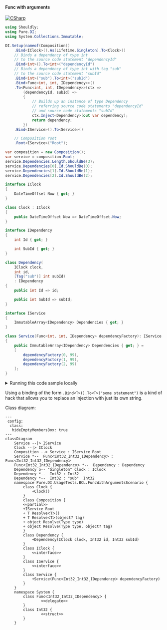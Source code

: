 #### Func with arguments

[![CSharp](https://img.shields.io/badge/C%23-code-blue.svg)](../tests/Pure.DI.UsageTests/BaseClassLibrary/FuncWithArgumentsScenario.cs)


```c#
using Shouldly;
using Pure.DI;
using System.Collections.Immutable;

DI.Setup(nameof(Composition))
    .Bind<IClock>().As(Lifetime.Singleton).To<Clock>()
    // Binds a dependency of type int
    // to the source code statement "dependencyId"
    .Bind<int>().To<int>("dependencyId")
    // Binds a dependency of type int with tag "sub"
    // to the source code statement "subId"
    .Bind<int>("sub").To<int>("subId")
    .Bind<Func<int, int, IDependency>>()
    .To<Func<int, int, IDependency>>(ctx =>
        (dependencyId, subId) =>
        {
            // Builds up an instance of type Dependency
            // referring source code statements "dependencyId"
            // and source code statements "subId"
            ctx.Inject<Dependency>(out var dependency);
            return dependency;
        })
    .Bind<IService>().To<Service>()

    // Composition root
    .Root<IService>("Root");

var composition = new Composition();
var service = composition.Root;
service.Dependencies.Length.ShouldBe(3);
service.Dependencies[0].Id.ShouldBe(0);
service.Dependencies[1].Id.ShouldBe(1);
service.Dependencies[2].Id.ShouldBe(2);

interface IClock
{
    DateTimeOffset Now { get; }
}

class Clock : IClock
{
    public DateTimeOffset Now => DateTimeOffset.Now;
}

interface IDependency
{
    int Id { get; }

    int SubId { get; }
}

class Dependency(
    IClock clock,
    int id,
    [Tag("sub")] int subId)
    : IDependency
{
    public int Id => id;

    public int SubId => subId;
}

interface IService
{
    ImmutableArray<IDependency> Dependencies { get; }
}

class Service(Func<int, int, IDependency> dependencyFactory): IService
{
    public ImmutableArray<IDependency> Dependencies { get; } =
    [
        dependencyFactory(0, 99),
        dependencyFactory(1, 99),
        dependencyFactory(2, 99)
    ];
}
```

<details>
<summary>Running this code sample locally</summary>

- Make sure you have the [.NET SDK 9.0](https://dotnet.microsoft.com/en-us/download/dotnet/9.0) or later is installed
- Create a net9.0 (or later) console application
- Add references to NuGet packages
  - [Pure.DI](https://www.nuget.org/packages/Pure.DI)
  - [Shouldly](https://www.nuget.org/packages/Shouldly)
- Copy the example code into the _Program.cs_ file

You are ready to run the example!

</details>

Using a binding of the form `.Bind<T>().To<T>("some statement")` is a kind of hack that allows you to replace an injection with just its own string.


Class diagram:

```mermaid
---
 config:
  class:
   hideEmptyMembersBox: true
---
classDiagram
	Service --|> IService
	Clock --|> IClock
	Composition ..> Service : IService Root
	Service *--  FuncᐸInt32ˏInt32ˏIDependencyᐳ : FuncᐸInt32ˏInt32ˏIDependencyᐳ
	FuncᐸInt32ˏInt32ˏIDependencyᐳ *--  Dependency : Dependency
	Dependency o-- "Singleton" Clock : IClock
	Dependency *--  Int32 : Int32
	Dependency *--  Int32 : "sub"  Int32
	namespace Pure.DI.UsageTests.BCL.FuncWithArgumentsScenario {
		class Clock {
			+Clock()
		}
		class Composition {
		<<partial>>
		+IService Root
		+ T ResolveᐸTᐳ()
		+ T ResolveᐸTᐳ(object? tag)
		+ object Resolve(Type type)
		+ object Resolve(Type type, object? tag)
		}
		class Dependency {
			+Dependency(IClock clock, Int32 id, Int32 subId)
		}
		class IClock {
			<<interface>>
		}
		class IService {
			<<interface>>
		}
		class Service {
			+Service(FuncᐸInt32ˏInt32ˏIDependencyᐳ dependencyFactory)
		}
	}
	namespace System {
		class FuncᐸInt32ˏInt32ˏIDependencyᐳ {
				<<delegate>>
		}
		class Int32 {
				<<struct>>
		}
	}
```

